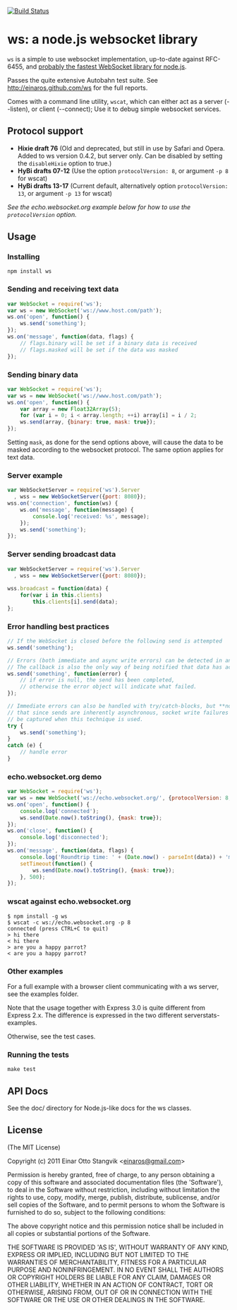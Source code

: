 [![Build Status](https://secure.travis-ci.org/einaros/ws.png)](http://travis-ci.org/einaros/ws)

# ws: a node.js websocket library #

`ws` is a simple to use websocket implementation, up-to-date against RFC-6455, and [probably the fastest WebSocket library for node.js](http://web.archive.org/web/20130314230536/http://hobbycoding.posterous.com/the-fastest-websocket-module-for-nodejs).

Passes the quite extensive Autobahn test suite. See http://einaros.github.com/ws for the full reports.

Comes with a command line utility, `wscat`, which can either act as a server (--listen), or client (--connect); Use it to debug simple websocket services.

## Protocol support ##

* **Hixie draft 76** (Old and deprecated, but still in use by Safari and Opera. Added to ws version 0.4.2, but server only. Can be disabled by setting the `disableHixie` option to true.)
* **HyBi drafts 07-12** (Use the option `protocolVersion: 8`, or argument `-p 8` for wscat)
* **HyBi drafts 13-17** (Current default, alternatively option `protocolVersion: 13`, or argument `-p 13` for wscat)

_See the echo.websocket.org example below for how to use the `protocolVersion` option._

## Usage ##

### Installing ###

`npm install ws`

### Sending and receiving text data ###

```js
var WebSocket = require('ws');
var ws = new WebSocket('ws://www.host.com/path');
ws.on('open', function() {
    ws.send('something');
});
ws.on('message', function(data, flags) {
    // flags.binary will be set if a binary data is received
    // flags.masked will be set if the data was masked
});
```

### Sending binary data ###

```js
var WebSocket = require('ws');
var ws = new WebSocket('ws://www.host.com/path');
ws.on('open', function() {
    var array = new Float32Array(5);
    for (var i = 0; i < array.length; ++i) array[i] = i / 2;
    ws.send(array, {binary: true, mask: true});
});
```

Setting `mask`, as done for the send options above, will cause the data to be masked according to the websocket protocol. The same option applies for text data.

### Server example ###

```js
var WebSocketServer = require('ws').Server
  , wss = new WebSocketServer({port: 8080});
wss.on('connection', function(ws) {
    ws.on('message', function(message) {
        console.log('received: %s', message);
    });
    ws.send('something');
});
```

### Server sending broadcast data ###

```js
var WebSocketServer = require('ws').Server
  , wss = new WebSocketServer({port: 8080});
  
wss.broadcast = function(data) {
    for(var i in this.clients)
        this.clients[i].send(data);
};
```

### Error handling best practices ###

```js
// If the WebSocket is closed before the following send is attempted
ws.send('something');

// Errors (both immediate and async write errors) can be detected in an optional callback.
// The callback is also the only way of being notified that data has actually been sent.
ws.send('something', function(error) {
    // if error is null, the send has been completed,
    // otherwise the error object will indicate what failed.
});

// Immediate errors can also be handled with try/catch-blocks, but **note**
// that since sends are inherently asynchronous, socket write failures will *not*
// be captured when this technique is used.
try {
    ws.send('something');
}
catch (e) {
    // handle error
}
```

### echo.websocket.org demo ###

```js
var WebSocket = require('ws');
var ws = new WebSocket('ws://echo.websocket.org/', {protocolVersion: 8, origin: 'http://websocket.org'});
ws.on('open', function() {
    console.log('connected');
    ws.send(Date.now().toString(), {mask: true});
});
ws.on('close', function() {
    console.log('disconnected');
});
ws.on('message', function(data, flags) {
    console.log('Roundtrip time: ' + (Date.now() - parseInt(data)) + 'ms', flags);
    setTimeout(function() {
        ws.send(Date.now().toString(), {mask: true});
    }, 500);
});
```

### wscat against echo.websocket.org ###

    $ npm install -g ws
    $ wscat -c ws://echo.websocket.org -p 8
    connected (press CTRL+C to quit)
    > hi there
    < hi there
    > are you a happy parrot?
    < are you a happy parrot?

### Other examples ###

For a full example with a browser client communicating with a ws server, see the examples folder.

Note that the usage together with Express 3.0 is quite different from Express 2.x. The difference is expressed in the two different serverstats-examples.

Otherwise, see the test cases.

### Running the tests ###

`make test`

## API Docs ##

See the doc/ directory for Node.js-like docs for the ws classes.

## License ##

(The MIT License)

Copyright (c) 2011 Einar Otto Stangvik &lt;einaros@gmail.com&gt;

Permission is hereby granted, free of charge, to any person obtaining
a copy of this software and associated documentation files (the
'Software'), to deal in the Software without restriction, including
without limitation the rights to use, copy, modify, merge, publish,
distribute, sublicense, and/or sell copies of the Software, and to
permit persons to whom the Software is furnished to do so, subject to
the following conditions:

The above copyright notice and this permission notice shall be
included in all copies or substantial portions of the Software.

THE SOFTWARE IS PROVIDED 'AS IS', WITHOUT WARRANTY OF ANY KIND,
EXPRESS OR IMPLIED, INCLUDING BUT NOT LIMITED TO THE WARRANTIES OF
MERCHANTABILITY, FITNESS FOR A PARTICULAR PURPOSE AND NONINFRINGEMENT.
IN NO EVENT SHALL THE AUTHORS OR COPYRIGHT HOLDERS BE LIABLE FOR ANY
CLAIM, DAMAGES OR OTHER LIABILITY, WHETHER IN AN ACTION OF CONTRACT,
TORT OR OTHERWISE, ARISING FROM, OUT OF OR IN CONNECTION WITH THE
SOFTWARE OR THE USE OR OTHER DEALINGS IN THE SOFTWARE.
